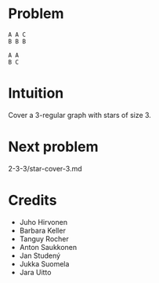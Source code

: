 # Problem

    A A C
    B B B

    A A
    B C

# Intuition

Cover a 3-regular graph with stars of size 3.

# Next problem

2-3-3/star-cover-3.md

# Credits

- Juho Hirvonen
- Barbara Keller
- Tanguy Rocher
- Anton Saukkonen
- Jan Studený
- Jukka Suomela
- Jara Uitto
